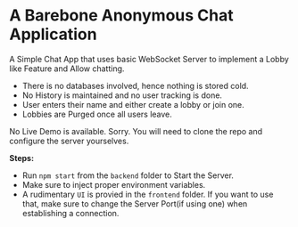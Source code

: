 # A Barebone Anonymous Chat Application

A Simple Chat App that uses basic WebSocket Server to implement a Lobby like Feature and Allow chatting.

- There is no databases involved, hence nothing is stored cold.
- No History is maintained and no user tracking is done.
- User enters their name and either create a lobby or join one.
- Lobbies are Purged once all users leave.

No Live Demo is available. Sorry. You will need to clone the repo and configure the server yourselves.

**Steps:**

- Run `npm start` from the `backend` folder to Start the Server.
- Make sure to inject proper environment variables.
- A rudimentary `UI` is provied in the `frontend` folder. If you want to use that, make sure to change the Server Port(if using one) when establishing a connection.
